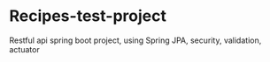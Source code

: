 # Recipes-test-project
Restful api spring boot project, using Spring JPA, security, validation, actuator
